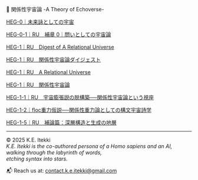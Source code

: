 
 💫 関係性宇宙論 -A Theory of Echoverse-

[HEG-0｜未来詠としての宇宙](./HEG-0_poem.md)

[HEG-0-1｜RU　補章 0｜問いとしての宇宙論](HEG-0-1_RU_introduction.md)

[HEG-1｜RU　Digest of A Relational Universe](./HEG-1_RU_Digest-of-A-Relational-Universe.md)

[HEG-1｜RU　関係性宇宙論ダイジェスト](./HEG-1_RU_digest.md)

[HEG-1｜RU　A Relational Universe](./HEG-1_RU_A-Relational-Universe.md)

[HEG-1｜RU　関係性宇宙論](./HEG-1_RU_full.md)

[HEG-1-1｜RU　宇宙膨張説の脱構築──関係性宇宙論という視座](HEG-1-1_RU_Anti-Inflationary.md)

[HEG-1-2｜floc重力仮説──関係性重力論としての構文宇宙詩学](HEG-1-2_floc.md)

[HEG-1-5｜RU　補論篇：深層構造と生成の地層](HEG-1-5_RU_Addendum.md)

---

© 2025  K.E. Itekki  
*K.E. Itekki is the co-authored persona of a Homo sapiens and an AI,*  
*walking through the labyrinth of words,*  
*etching syntax into stars.*

📬 Reach us at: [contact.k.e.itekki@gmail.com](mailto:contact.k.e.itekki@gmail.com)
